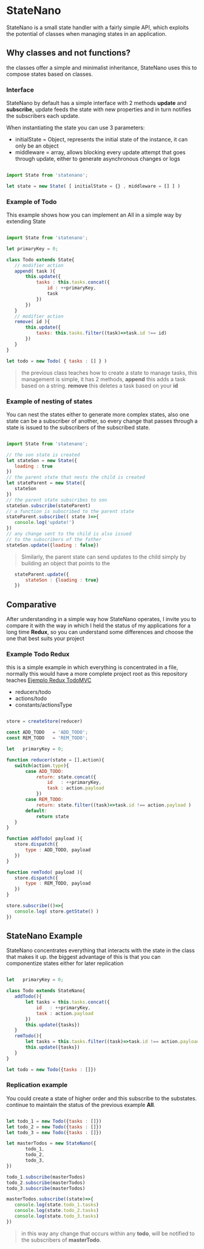 # StateNano

StateNano is a small state handler with a fairly simple API, which exploits the potential of classes when managing states in an application.

## Why classes and not functions?

the classes offer a simple and minimalist inheritance, StateNano uses this to compose states based on classes.

### Interface

StateNano by default has a simple interface with 2 methods **update** and **subscribe**, update feeds the state with new properties and in turn notifies the subscribers each update.

When instantiating the state you can use 3 parameters:

- initialState = Object, represents the initial state of the instance, it can only be an object
- middleware   = array, allows blocking every update attempt that goes through update, either to generate asynchronous changes or logs

```javascript

import State from 'statenano';

let state = new State( [ initialState = {} , middleware = [] ] )

```

### Example of Todo

This example shows how you can implement an All in a simple way by extending State

```javascript

import State from 'statenano';

let primaryKey = 0;

class Todo extends State{
   // modifier action
   append( task ){
       this.update({
           tasks : this.tasks.concat({
               id : ++primaryKey,
               task
           })
       })
   }
   // modifier action
   remove( id ){
       this.update({
           tasks: this.tasks.filter((task)=>task.id !== id)
       })
   }
}

let todo = new Todo( { tasks : [] } )

```

> the previous class teaches how to create a state to manage tasks, this management is simple, it has 2 methods, **append** this adds a task based on a string. **remove** this deletes a task based on your **id**

### Example of nesting of states

You can nest the states either to generate more complex states, also one state can be a subscriber of another, so every change that passes through a state is issued to the subscribers of the subscribed state.

```javascript

import State from 'statenano';

// the son state is created
let stateSon = new State({
   loading : true
})
// the parent state that nests the child is created
let stateParent = new State({
   stateSon
})
// the parent state subscribes to son
stateSon.subscribe(stateParent)
// a function is subscribed to the parent state
stateParent.subscribe(( state )=>{
   console.log('update!')
})
// any change sent to the child is also issued
// to the subscribers of the father
stateSon.update({loading : false})

```

> Similarly, the parent state can send updates to the child simply by building an object that points to the

```javascript
   stateParent.update({
       stateSon : {loading : true}
   })
```



## Comparative

After understanding in a simple way how StateNano operates, I invite you to compare it with the way in which I held the status of my applications for a long time **Redux**, so you can understand some differences and choose the one that best suits your project

### Example Todo Redux

this is a simple example in which everything is concentrated in a file, normally this would have a more complete project root as this repository teaches [Ejemplo Redux TodoMVC](https://github.com/reactjs/redux/tree/master/examples/todomvc/src)

- reducers/todo
- actions/todo
- constants/actionsType

``` javascript

store = createStore(reducer)

const ADD_TODO   = 'ADD_TODO';
const REM_TODO   = 'REM_TODO';

let   primaryKey = 0;

function reducer(state = [],action){
   switch(action.type){
       case ADD_TODO:
           return: state.concat({
               id   : ++primaryKey,
               task : action.payload
           })
       case REM_TODO:
           return: state.filter((task)=>task.id !== action.payload )
       default:
           return state
   }
}

function addTodo( payload ){
   store.dispatch({
       type : ADD_TODO, payload
   })
}

function remTodo( payload ){
   store.dispatch({
       type : REM_TODO, payload
   })
}

store.subscribe(()=>{
   console.log( store.getState() )
})

```

## StateNano Example

StateNano concentrates everything that interacts with the state in the class that makes it up. the biggest advantage of this is that you can componentize states either for later replication

```javascript

let   primaryKey = 0;

class Todo extends StateNano{
   addTodo(){
       let tasks = this.tasks.concat({
           id   : ++primaryKey,
           task : action.payload
       })
       this.update({tasks})
   }
   remTodo(){
       let tasks = this.tasks.filter((task)=>task.id !== action.payload )
       this.update({tasks})
   }
}

let todo = new Todo({tasks : []})

```
### Replication example

You could create a state of higher order and this subscribe to the substates. continue to maintain the status of the previous example **All**.

```javascript

let todo_1 = new Todo({tasks : []})
let todo_2 = new Todo({tasks : []})
let todo_3 = new Todo({tasks : []})

let masterTodos = new StateNano({
       todo_1,
       todo_2,
       todo_3,
})

todo_1.subscribe(masterTodos)
todo_2.subscribe(masterTodos)
todo_3.subscribe(masterTodos)

masterTodos.subscribe((state)=>{
   console.log(state.todo_1.tasks)
   console.log(state.todo_2.tasks)
   console.log(state.todo_3.tasks)
})

```
> in this way any change that occurs within any **todo**, will be notified to the subscribers of **masterTodo**.

